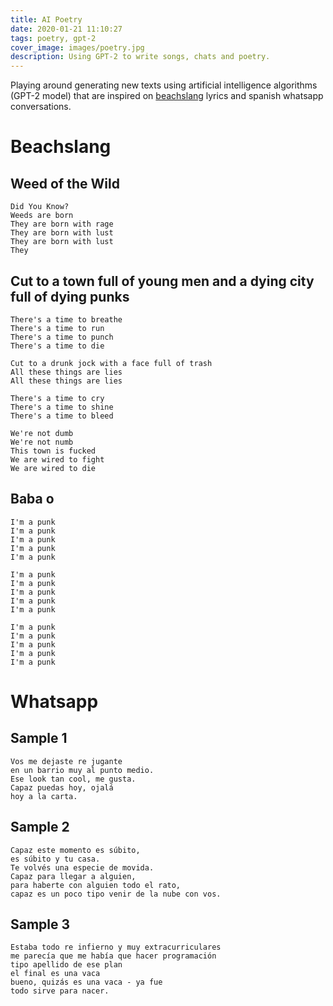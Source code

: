 ```yaml
---
title: AI Poetry
date: 2020-01-21 11:10:27
tags: poetry, gpt-2
cover_image: images/poetry.jpg
description: Using GPT-2 to write songs, chats and poetry.
---
```


Playing around generating new texts using artificial intelligence algorithms (GPT-2 model) that are inspired on [beachslang](https://en.wikipedia.org/wiki/Beach_Slang) lyrics and spanish whatsapp conversations.

# Beachslang

## Weed of the Wild

	Did You Know?
	Weeds are born
	They are born with rage
	They are born with lust
	They are born with lust
	They

## Cut to a town full of young men and a dying city full of dying punks

	There's a time to breathe
	There's a time to run
	There's a time to punch
	There's a time to die

	Cut to a drunk jock with a face full of trash
	All these things are lies
	All these things are lies

	There's a time to cry
	There's a time to shine
	There's a time to bleed

	We're not dumb
	We're not numb
	This town is fucked
	We are wired to fight
	We are wired to die

## Baba o

	I'm a punk
	I'm a punk
	I'm a punk
	I'm a punk
	I'm a punk

	I'm a punk
	I'm a punk
	I'm a punk
	I'm a punk
	I'm a punk

	I'm a punk
	I'm a punk
	I'm a punk
	I'm a punk
	I'm a punk

# Whatsapp

## Sample 1

	Vos me dejaste re jugante
	en un barrio muy al punto medio.
	Ese look tan cool, me gusta.
	Capaz puedas hoy, ojalá
	hoy a la carta.

## Sample 2

	Capaz este momento es súbito,
	es súbito y tu casa.
	Te volvés una especie de movida.
	Capaz para llegar a alguien,
	para haberte con alguien todo el rato,
	capaz es un poco tipo venir de la nube con vos.

## Sample 3

	Estaba todo re infierno y muy extracurriculares
	me parecía que me había que hacer programación
	tipo apellido de ese plan
	el final es una vaca
	bueno, quizás es una vaca - ya fue
	todo sirve para nacer.